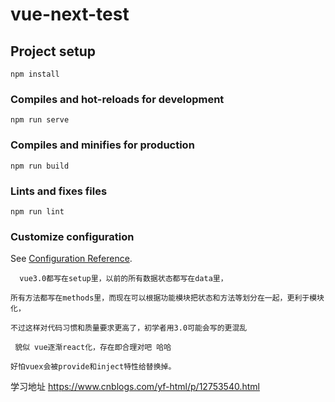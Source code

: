 # vue-next-test

## Project setup
```
npm install
```

### Compiles and hot-reloads for development
```
npm run serve
```

### Compiles and minifies for production
```
npm run build
```

### Lints and fixes files
```
npm run lint
```

### Customize configuration
See [Configuration Reference](https://cli.vuejs.org/config/).

```
  vue3.0都写在setup里，以前的所有数据状态都写在data里，

所有方法都写在methods里，而现在可以根据功能模块把状态和方法等划分在一起，更利于模块化，

不过这样对代码习惯和质量要求更高了，初学者用3.0可能会写的更混乱

 貌似 vue逐渐react化，存在即合理对吧 哈哈

好怕vuex会被provide和inject特性给替换掉。 

```

学习地址 https://www.cnblogs.com/yf-html/p/12753540.html
